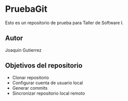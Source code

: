 # PruebaGit

Esto es un repositorio de prueba para Taller de Software I.

## Autor

Joaquin Gutierrez

## Objetivos del repositorio

* Clonar repositorio
* Configurar cuenta de usuario local 
* Generar commits
* Sincronizar repositorio local remoto